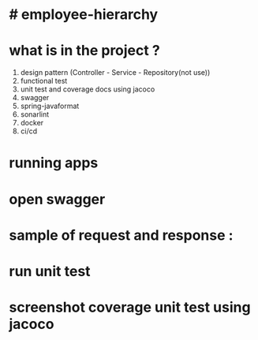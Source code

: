 # # employee-hierarchy

# what is in the project  ?
1. design pattern (Controller - Service - Repository(not use))
2. functional test 
3. unit test and coverage docs using jacoco
4. swagger
5. spring-javaformat 
6. sonarlint
7. docker
8. ci/cd

# running apps

# open swagger

# sample of request and response : 

# run unit test

# screenshot coverage unit test using jacoco

# 



